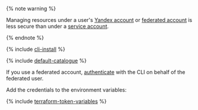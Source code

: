 {% note warning %}

Managing resources under a user's [Yandex account](../../iam/concepts/index.md#passport) or [federated account](../../iam/concepts/index.md#saml-federation) is less secure than under a [service account](../../iam/concepts/users/service-accounts.md).

{% endnote %}

{% include [cli-install](../../_includes/cli-install.md) %}

{% include [default-catalogue](../../_includes/default-catalogue.md) %}

If you use a federated account, [authenticate](../../cli/operations/authentication/federated-user.md) with the CLI on behalf of the federated user.

Add the credentials to the environment variables:

{% include [terraform-token-variables](../../_includes/terraform-token-variables.md) %}